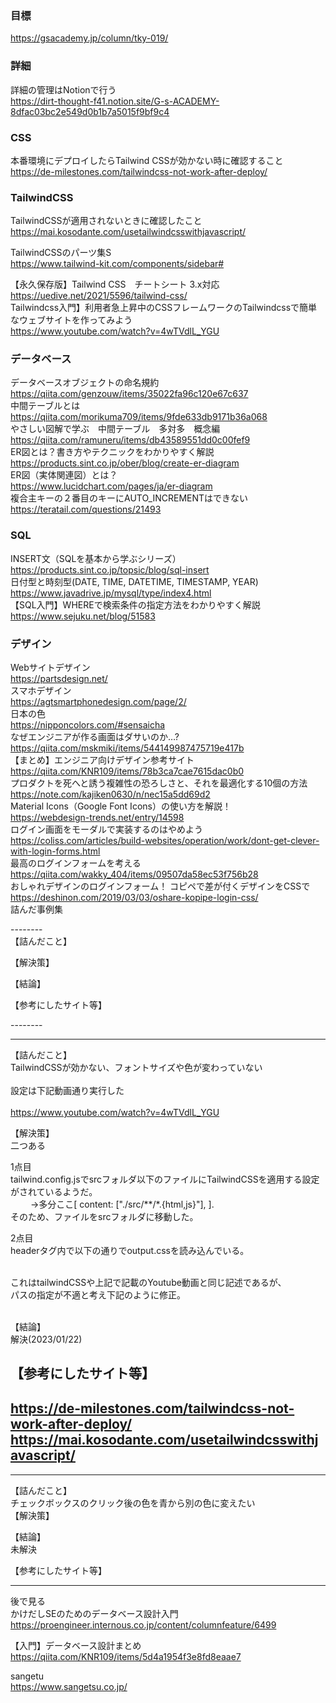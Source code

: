 

### 目標
https://gsacademy.jp/column/tky-019/<br>

### 


### 詳細
詳細の管理はNotionで行う<br>
https://dirt-thought-f41.notion.site/G-s-ACADEMY-8dfac03bc2e549d0b1b7a5015f9bf9c4<br>


### CSS
本番環境にデプロイしたらTailwind CSSが効かない時に確認すること<br>
https://de-milestones.com/tailwindcss-not-work-after-deploy/<br>

### TailwindCSS
TailwindCSSが適用されないときに確認したこと<br>
https://mai.kosodante.com/usetailwindcsswithjavascript/<br>


TailwindCSSのパーツ集S  <br>
https://www.tailwind-kit.com/components/sidebar#<br>

【永久保存版】Tailwind CSS　チートシート 3.x対応  <br>
https://uedive.net/2021/5596/tailwind-css/<br>
Tailwindcss入門】利用者急上昇中のCSSフレームワークのTailwindcssで簡単なウェブサイトを作ってみよう  <br>
https://www.youtube.com/watch?v=4wTVdlL_YGU<br>

### データベース <br>
データベースオブジェクトの命名規約<br>
https://qiita.com/genzouw/items/35022fa96c120e67c637<br>
中間テーブルとは<br>
https://qiita.com/morikuma709/items/9fde633db9171b36a068<br>
やさしい図解で学ぶ　中間テーブル　多対多　概念編<br>
https://qiita.com/ramuneru/items/db43589551dd0c00fef9<br>
ER図とは？書き方やテクニックをわかりやすく解説<br>
https://products.sint.co.jp/ober/blog/create-er-diagram<br>
ER図（実体関連図）とは？<br>
https://www.lucidchart.com/pages/ja/er-diagram<br>
複合主キーの２番目のキーにAUTO_INCREMENTはできない<br>
https://teratail.com/questions/21493<br>

### SQL
INSERT文（SQLを基本から学ぶシリーズ）<br>
https://products.sint.co.jp/topsic/blog/sql-insert<br>
日付型と時刻型(DATE, TIME, DATETIME, TIMESTAMP, YEAR)<br>
https://www.javadrive.jp/mysql/type/index4.html<br>
【SQL入門】WHEREで検索条件の指定方法をわかりやすく解説<br>
https://www.sejuku.net/blog/51583<br>
### デザイン <br>
Webサイトデザイン<br>
https://partsdesign.net/<br>
スマホデザイン<br>
https://agtsmartphonedesign.com/page/2/<br>
日本の色<br>
https://nipponcolors.com/#sensaicha<br>
なぜエンジニアが作る画面はダサいのか…?<br>
https://qiita.com/mskmiki/items/544149987475719e417b<br>
【まとめ】エンジニア向けデザイン参考サイト<br>
https://qiita.com/KNR109/items/78b3ca7cae7615dac0b0<br>
プロダクトを死へと誘う複雑性の恐ろしさと、それを最適化する10個の方法<br>
https://note.com/kajiken0630/n/nec15a5dd69d2<br>
Material Icons（Google Font Icons）の使い方を解説！ <br> 
https://webdesign-trends.net/entry/14598<br>
ログイン画面をモーダルで実装するのはやめよう<br>
https://coliss.com/articles/build-websites/operation/work/dont-get-clever-with-login-forms.html<br>
最高のログインフォームを考える<br>
https://qiita.com/wakky_404/items/09507da58ec53f756b28<br>
おしゃれデザインのログインフォーム！ コピペで差が付くデザインをCSSで<br>
https://deshinon.com/2019/03/03/oshare-kopipe-login-css/<br>
詰んだ事例集<br>


--------<br>
【詰んだこと】<br>  

【解決策】<br>


【結論】<br>

【参考にしたサイト等】<br>

--------<br>





--------
【詰んだこと】<br>
TailwindCSSが効かない、フォントサイズや色が変わっていない<br>  
設定は下記動画通り実行した<br>  
https://www.youtube.com/watch?v=4wTVdlL_YGU<br>

【解決策】<br>
二つある<br>

1点目<br>
tailwind.config.jsでsrcフォルダ以下のファイルにTailwindCSSを適用する設定がされているようだ。<br>　　
→多分ここ[  content: ["./src/**/*.{html,js}"], ]. <br>
そのため、ファイルをsrcフォルダに移動した。<br>


2点目<br>
headerタグ内で以下の通りでoutput.cssを読み込んでいる。<br>
<link href="/dist/output.css" rel="stylesheet"><br>
これはtailwindCSSや上記で記載のYoutube動画と同じ記述であるが、<br>
パスの指定が不適と考え下記のように修正。<br>
<link href="../dist/output.css" rel="stylesheet"><br>


【結論】<br>
解決(2023/01/22)<br>

【参考にしたサイト等】<br>　  
https://de-milestones.com/tailwindcss-not-work-after-deploy/<br>
https://mai.kosodante.com/usetailwindcsswithjavascript/<br>
--------


--------
【詰んだこと】<br>
チェックボックスのクリック後の色を青から別の色に変えたい<br>
【解決策】<br>


【結論】<br>
未解決<br>

【参考にしたサイト等】<br>


--------

後で見る<br>
かけだしSEのためのデータベース設計入門<br>
https://proengineer.internous.co.jp/content/columnfeature/6499 <br>

【入門】データベース設計まとめ<br>
https://qiita.com/KNR109/items/5d4a1954f3e8fd8eaae7 <br>





sangetu<br>
https://www.sangetsu.co.jp/ <br>